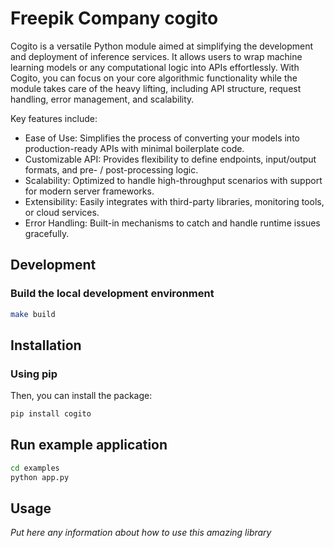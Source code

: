 # Freepik Company cogito

Cogito is a versatile Python module aimed at simplifying the development and deployment of inference services. 
It allows users to wrap machine learning models or any computational logic into APIs effortlessly. 
With Cogito, you can focus on your core algorithmic functionality while the module takes care of the heavy lifting, 
including API structure, request handling, error management, and scalability.

Key features include:
- Ease of Use: Simplifies the process of converting your models into production-ready APIs with minimal boilerplate code.
- Customizable API: Provides flexibility to define endpoints, input/output formats, and pre- / post-processing logic.
- Scalability: Optimized to handle high-throughput scenarios with support for modern server frameworks.
- Extensibility: Easily integrates with third-party libraries, monitoring tools, or cloud services.
- Error Handling: Built-in mechanisms to catch and handle runtime issues gracefully.

## Development

### Build the local development environment

```sh
make build
```

## Installation

### Using pip
Then, you can install the package:
```sh
pip install cogito
```

## Run example application

```sh
cd examples
python app.py
```

## Usage

*Put here any information about how to use this amazing library*
